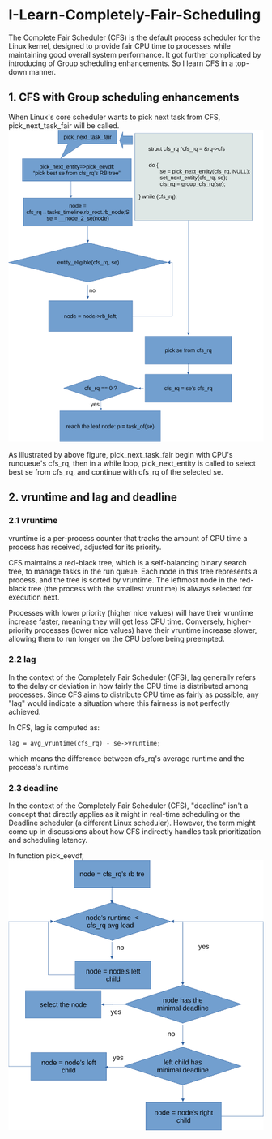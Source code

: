 # I-Learn-Completely-Fair-Scheduling
The Complete Fair Scheduler (CFS) is the default process scheduler for the Linux kernel, designed to provide fair CPU time to processes while maintaining good overall system performance. It got further complicated by introducing of Group scheduling enhancements. So I learn CFS in a top-down manner.

## 1. CFS with Group scheduling enhancements
When Linux's core scheduler wants to pick next task from CFS, pick_next_task_fair will be called.
![pick_next_task_fair](traverse.svg)

As illustrated by above figure, pick_next_task_fair begin with CPU's runqueue's
cfs_rq, then in a while loop, pick_next_entity is called to select best se from cfs_rq, and continue with cfs_rq of the selected se.

## 2. vruntime and lag and deadline

### 2.1 vruntime
vruntime is a per-process counter that tracks the amount of CPU time a process has received, adjusted for its priority.

CFS maintains a red-black tree, which is a self-balancing binary search tree, to manage tasks in the run queue. Each node in this tree represents a process, and the tree is sorted by vruntime.
The leftmost node in the red-black tree (the process with the smallest vruntime) is always selected for execution next.

Processes with lower priority (higher nice values) will have their vruntime increase faster, meaning they will get less CPU time.
Conversely, higher-priority processes (lower nice values) have their vruntime increase slower, allowing them to run longer on the CPU before being preempted.

### 2.2 lag
In the context of the Completely Fair Scheduler (CFS), lag generally refers to the delay or deviation in how fairly the CPU time is distributed among processes. Since CFS aims to distribute CPU time as fairly as possible, any "lag" would indicate a situation where this fairness is not perfectly achieved.

In CFS, lag is computed as:
```
lag = avg_vruntime(cfs_rq) - se->vruntime;
```
which means the difference between cfs_rq's average runtime and the process's runtime

### 2.3 deadline
In the context of the Completely Fair Scheduler (CFS), "deadline" isn't a concept that directly applies as it might in real-time scheduling or the Deadline scheduler (a different Linux scheduler). However, the term might come up in discussions about how CFS indirectly handles task prioritization and scheduling latency.

In function pick_eevdf, ![pick_pick_eevdf](pick_eevdf.svg)



